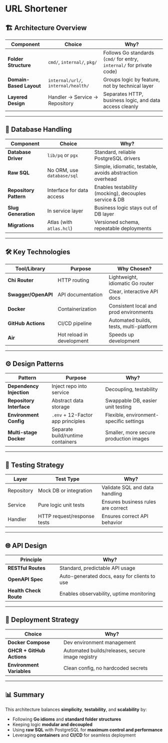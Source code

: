 # URL Shortener

## 🏗️ Architecture Overview

| Component               | Choice                              | Why?                                                                  |
| ----------------------- | ----------------------------------- | --------------------------------------------------------------------- |
| **Folder Structure**    | `cmd/`, `internal/`, `pkg/`         | Follows Go standards (`cmd/` for entry, `internal/` for private code) |
| **Domain-Based Layout** | `internal/url/`, `internal/health/` | Groups logic by feature, not by technical layer                       |
| **Layered Design**      | Handler → Service → Repository      | Separates HTTP, business logic, and data access cleanly               |

---

## 💾 Database Handling

| Component              | Choice                     | Why?                                                     |
| ---------------------- | -------------------------- | -------------------------------------------------------- |
| **Database Driver**    | `lib/pq` or `pgx`          | Standard, reliable PostgreSQL drivers                    |
| **Raw SQL**            | No ORM, use `database/sql` | Simple, idiomatic, testable, avoids abstraction overhead |
| **Repository Pattern** | Interface for data access  | Enables testability (mocking), decouples service & DB    |
| **Slug Generation**    | In service layer           | Business logic stays out of DB layer                     |
| **Migrations**         | Atlas (with `atlas.hcl`)   | Versioned schema, repeatable deployments                 |

---

## 🛠️ Key Technologies

| Tool/Library        | Purpose                   | Why Chosen?                             |
| ------------------- | ------------------------- | --------------------------------------- |
| **Chi Router**      | HTTP routing              | Lightweight, idiomatic Go router        |
| **Swagger/OpenAPI** | API documentation         | Clear, interactive API docs             |
| **Docker**          | Containerization          | Consistent local and prod environments  |
| **GitHub Actions**  | CI/CD pipeline            | Automated builds, tests, multi-platform |
| **Air**             | Hot reload in development | Speeds up development                   |

---

## ⚙️ Design Patterns

| Pattern                  | Purpose                           | Why?                                    |
| ------------------------ | --------------------------------- | --------------------------------------- |
| **Dependency Injection** | Inject repo into service          | Decoupling, testability                 |
| **Repository Interface** | Abstract data storage             | Swappable DB, easier unit testing       |
| **Environment Config**   | `.env` + 12-Factor app principles | Flexible, environment-specific settings |
| **Multi-stage Docker**   | Separate build/runtime containers | Smaller, more secure production images  |

---

## 🧪 Testing Strategy

| Layer      | Test Type                   | Why?                               |
| ---------- | --------------------------- | ---------------------------------- |
| Repository | Mock DB or integration      | Validate SQL and data handling     |
| Service    | Pure logic unit tests       | Ensures business rules are correct |
| Handler    | HTTP request/response tests | Ensures correct API behavior       |

---

## 🌐 API Design

| Principle              | Why?                                         |
| ---------------------- | -------------------------------------------- |
| **RESTful Routes**     | Standard, predictable API usage              |
| **OpenAPI Spec**       | Auto-generated docs, easy for clients to use |
| **Health Check Route** | Enables observability, uptime monitoring     |

---

## 🚢 Deployment Strategy

| Choice                    | Why?                                             |
| ------------------------- | ------------------------------------------------ |
| **Docker Compose**        | Dev environment management                       |
| **GHCR + GitHub Actions** | Automated builds/releases, secure image registry |
| **Environment Variables** | Clean config, no hardcoded secrets               |

---

## 📊 Summary

This architecture balances **simplicity**, **testability**, and **scalability** by:

- Following **Go idioms** and **standard folder structures**
- Keeping logic **modular and decoupled**
- Using **raw SQL** with PostgreSQL for **maximum control and performance**
- Leveraging **containers** and **CI/CD** for seamless deployment
